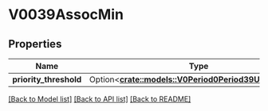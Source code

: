 # V0039AssocMin

## Properties

Name | Type | Description | Notes
------------ | ------------- | ------------- | -------------
**priority_threshold** | Option<[**crate::models::V0Period0Period39Uint32NoVal**](v0.0.39_uint32_no_val.md)> |  | [optional]

[[Back to Model list]](../README.md#documentation-for-models) [[Back to API list]](../README.md#documentation-for-api-endpoints) [[Back to README]](../README.md)


